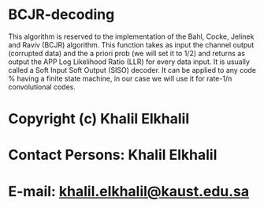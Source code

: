 # BCJR-decoding
This algorithm is reserved to the implementation of the Bahl, Cocke, Jelinek and Raviv (BCJR) algorithm. This function takes as input the channel output (corrupted data) and the a priori prob (we will set it to 1/2) and returns as output the APP Log Likelihood Ratio (LLR) for every data input. It is usually called a Soft Input Soft Output (SISO) decoder. It can be applied to any code % having a finite state machine, in our case we will use it for rate-1/n convolutional codes.
# Copyright (c) Khalil Elkhalil
# Contact Persons: Khalil Elkhalil
# E-mail: khalil.elkhalil@kaust.edu.sa
